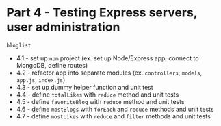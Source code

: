 # Part 4 - Testing Express servers, user administration

`bloglist`

- 4.1 - set up `npm` project (ex. set up Node/Express app, connect to MongoDB, define routes)
- 4.2 - refactor app into separate modules (ex. `controllers`, `models`, `app.js`, `index.js`)
- 4.3 - set up dummy helper function and unit test
- 4.4 - define `totalLikes` with `reduce` method and unit tests
- 4.5 - define `favoriteBlog` with `reduce` method and unit tests
- 4.6 - define `mostBlogs` with `forEach` and `reduce` methods and unit tests
- 4.7 - define `mostLikes` with `reduce` and `filter` methods and unit tests
